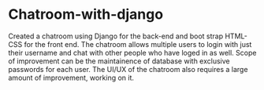# Chatroom-with-django
Created a chatroom using Django for the back-end and boot strap HTML-CSS for the front end.
The chatroom allows multiple users to login with just their username and chat with other people who have loged in as well.
Scope of improvement can be the maintainence of database with exclusive passwords for each user.
The UI/UX of the chatroom also requires a large amount of improvement, working on it.

